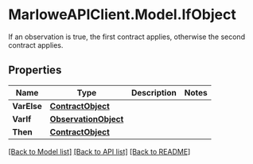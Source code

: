 # MarloweAPIClient.Model.IfObject
If an observation is true, the first contract applies, otherwise the second contract applies.

## Properties

Name | Type | Description | Notes
------------ | ------------- | ------------- | -------------
**VarElse** | [**ContractObject**](ContractObject.md) |  | 
**VarIf** | [**ObservationObject**](ObservationObject.md) |  | 
**Then** | [**ContractObject**](ContractObject.md) |  | 

[[Back to Model list]](../README.md#documentation-for-models) [[Back to API list]](../README.md#documentation-for-api-endpoints) [[Back to README]](../README.md)

